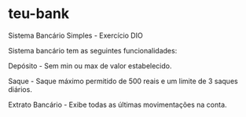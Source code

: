 # teu-bank
Sistema Bancário Simples - Exercício DIO

Sistema bancário tem as seguintes funcionalidades:

Depósito - Sem min ou max de valor estabelecido. 

Saque - Saque máximo permitido de 500 reais e um limite de 3 saques diários. 

Extrato Bancário - Exibe todas as últimas movimentações na conta. 
